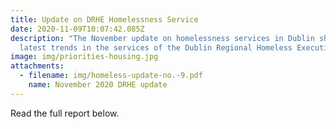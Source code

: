 ```yaml
---
title: Update on DRHE Homelessness Service
date: 2020-11-09T10:07:42.085Z
description: "The November update on homelessness services in Dublin shows the
  latest trends in the services of the Dublin Regional Homeless Executive. "
image: img/priorities-housing.jpg
attachments:
  - filename: img/homeless-update-no.-9.pdf
    name: November 2020 DRHE update
---
```

Read the full report below.